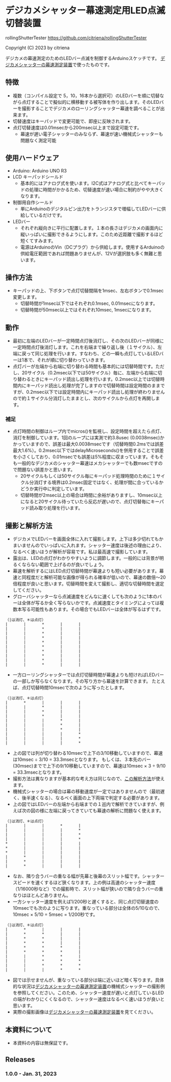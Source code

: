 # デジカメシャッター幕速測定用LED点滅切替装置
rollingShutterTester
https://github.com/citriena/rollingShutterTester

Copyright (C) 2023 by citriena

デジカメの幕速測定のためのLEDバー点滅を制御するArduinoスケッチです。
[デジカメシャッターの幕速測定装置](https://citriena.seesaa.net/article/rollingShutter.html)で使ったものです。


## 特徴
* 複数（コンパイル設定で 5，10，16本から選択可）のLEDバーを順に切替ながら点灯することで擬似的に横移動する被写体を作り出します。そのLEDバーを撮影することでデジカメのローリングシャッター幕速を調べることが出来ます。
* 切替速度はキーパッドで変更可能で、即座に反映されます。
* 点灯切替速度は0.01msecから200msec以上まで設定可能です。
  * 幕速が遅い電子シャッターのみならず、幕速が速い機械式シャッターも問題なく測定可能

## 使用ハードウェア
* Arduino: Arduino UNO R3
* LCD キーパッドシールド
  * 基本的にはアナログ式を使います。I2C式はアナログ式と比べてキーパッドの処理に時間がかかるため、切替速度が速い場合に制約がやや大きくなります。
* 制御用自作シールド
  * 単にArduinoのデジタルピン出力をトランジスタで増幅してLEDバーに供給しているだけです。
* LEDバー
  * それぞれ縦向きに平行に配置します。１本の長さはデジカメの画面内に縦いっぱいに撮影できるようにします。このため近距離で撮影するほど短くてすみます。
  * 電源はArduinoのVin（DCプラグ）から供給します。使用するArduinoの供給電圧範囲であれば問題ありませんが、12Vが選択肢も多く無難と思います。

## 操作方法
* キーパッドの上、下ボタンで点灯切替間隔を1msec、左右ボタンで0.1msec変更します。
  * 切替時間が1msec以下ではそれぞれ0.1msec, 0.01msecになります。
  * 切替時間が50msec以上ではそれぞれ10msec, 1msecになります。

## 動作
* 最初に左端のLEDバーが一定時間点灯後消灯し、その次のLEDバーが同様に一定時間点灯後消灯します。これを右端まで繰り返し後（１サイクル）、左端に戻って同じ処理を行います。すなわち、どの一瞬も点灯しているLEDバーは1本で、それが順に切り替わっていきます。
* 点灯バーが左端から右端に切り替わる時間も基本的には切替時間です。ただし、20サイクル（0.2msec以下では50サイクル）毎に、左端から右端に切り替わるときにキーパッド読出し処理を行います。0.2msec以上では切替時間内にキーパッド読出し処理が完了しますので切替時間は設定時間のままですが、0.2msec以下では設定時間内にキーパッド読出し処理が終わりませんので約１サイクル分消灯したままとし、次のサイクルから点灯を再開します。

### 補足
* 点灯時間の制御はループ内でmicros()を監視し、設定時間を超えたら点灯、消灯を制御しています。1回のループには実測で約3.8usec (0.0038msec)かかっていますので、誤差は最大0.0038msecです（切替時間0.2msでは誤差最大1.6%）。0.2msec以下ではdelayMicroseconds()を併用することで誤差を小さくしており、0.01msecでも誤差は5%程度に収まっています。そもそも一般的なデジカメのシャッター幕速はメカシャッターでも数msecですので問題ない誤差かと思います。
  * 20サイクルもしくは50サイクル毎にキーパッド処理時間のために１サイクル分消灯する境界は0.2msec固定ではなく、処理が間に合っているかどうか実行中に判定しています。
  * 切替時間が2msec以上の場合は時間に余裕がありますし、10msec以上になると20サイクル待っていたら反応が遅いので、点灯切替毎にキーパッド読み取り処理を行います。

## 撮影と解析方法
* デジカメでLEDバーを画面全体に入れて撮影します。上下は多少切れてもかまいませんのでいっぱいに入れます。シャッター速度は後述の理由により、なるべく速いほうが解析が容易です。私は最高速で撮影しています。
* 露出は、LEDの点灯がわかりやすいように調節します。一般的には背景が明るくならない範囲で上げるのが良いでしょう。
* 幕速を解析するにはLED点灯切替時間が幕速よりも短い必要があります。幕速と同程度だと解析可能な画像が得られる確率が低いので、幕速の数倍～20倍程度が良いと思います。切替時間を変えて撮影し、適切な切替時間を選定してください。
* グローバシャッターなら点滅速度をどんなに速くしても次のように1本のバーは全体が写るか全く写らないかです。点滅速度とタイミングによっては複数本写る可能性もあります。その場合でもLEDバーは全体が写るはずです。

```
（|は消灯、＊は点灯）
|       |       *       |       |
|       |       *       |       |
|       |       *       |       |
|       |       *       |       |
|       |       *       |       |
|       |       *       |       |
|       |       *       |       |
|       |       *       |       |
|       |       *       |       |
|       |       *       |       |
```
* 一方ローリングシャッターでは点灯切替時間が幕速よりも短ければLEDバーの一部しか写らなくなります。その写り方から幕速を計算できます。
たとえば、点灯切替時間10msecで次のように写ったとします。

```
（|は消灯、＊は点灯）
|       *       |       |       |
|       |       *       |       |
|       |       *       |       |
|       |       *       |       |
|       |       |       *       |
|       |       |       *       |
|       |       |       *       |
|       |       |       |       *
|       |       |       |       *
|       |       |       |       *
```
* 上の図では列が切り替わる10msecで上下の3/10移動していますので、幕速は10msec ÷ 3/10 = 33.3msecとなります。
もしくは、３本先のバー(30msec)までで上下の9/10移動していますので、幕速は10msec × 3 ÷ 9/10 = 33.3msecとなります。
* 撮影方法は異なりますが基本的な考え方は同じなので、[この解析方法](https://youtu.be/e9n7sV4HVkI)が使えます。
* 機械式シャッターの場合は幕の移動速度が一定ではありませんので（最初遅く、後半速くなる）、なるべく画面の上下両端で判定する必要があります。
* 上の図ではLEDバーの左端から右端までの１巡内で解析できていますが、例えば次の図の様に左端に戻ってきていても幕速の解析に問題なく使えます。

```
（|は消灯、＊は点灯）
|       |       |       *       |
|       |       |       |       *
|       |       |       |       *
|       |       |       |       *
*       |       |       |       |
*       |       |       |       |
*       |       |       |       |
|       *       |       |       |
|       *       |       |       |
|       *       |       |       |
```
* なお、隣り合うバーの重なる幅が先幕と後幕のスリット幅です。シャッタースピードを速くするほど狭くなります。上の例は高速のシャッター速度（1/16000秒など）での撮影時で、スリット幅が狭いので隣り合うバーの重なりはほとんどありません。
* 一方シャッター速度を例えば1/200秒と遅くすると、同じ点灯切替速度の10msecでも次のように写ります。重なっている部分は全体の5/10なので、10msec × 5/10 = 5msec = 1/200秒です。

```
（|は消灯、＊は点灯）
|       *       |       |       |
|       *       *       |       |
|       *       *       |       |
|       *       *       |       |
|       *       *       *       |
|       *       *       *       |
|       |       *       *       |
|       |       *       *       *
|       |       *       *       *
|       |       |       *       *
```
* 図では示せませんが、重なっている部分は端に近いほど暗く写ります。具体的な状況は[デジカメシャッターの幕速測定装置](https://citriena.seesaa.net/article/rollingShutter.html)の機械式シャッターの撮影例を参照してください。このため、シャッター速度が遅いと点灯しているLEDの端がわかりにくくなるので、シャッター速度はなるべく速いほうが良いと思います。
* 実際の撮影画像は[デジカメシャッターの幕速測定装置](https://citriena.seesaa.net/article/rollingShutter.html)を見てください。

## 本資料について
* 本資料の内容は無保証です。

## Releases
### 1.0.0 - Jan. 31, 2023
